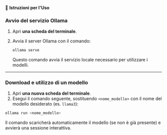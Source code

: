 🧪 **Istruzioni per l'Uso**

### Avvio del servizio Ollama
1. Apri **una scheda del terminale**.
2. Avvia il server Ollama con il comando:

    ```bash
    ollama serve
    ```

    Questo comando avvia il servizio locale necessario per utilizzare i modelli.

---
### Download e utilizzo di un modello
1. Apri **una nuova scheda del terminale**.
2. Esegui il comando seguente, sostituendo `<nome_modello>` con il nome del modello desiderato (es. `llama3`):

```bash
ollama run <nome_modello>
```

Il comando scaricherà automaticamente il modello (se non è già presente) e avvierà una sessione interattiva.
